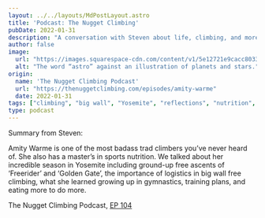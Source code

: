 ```yaml
---
layout: ../../layouts/MdPostLayout.astro
title: 'Podcast: The Nugget Climbing'
pubDate: 2022-01-31
description: "A conversation with Steven about life, climbing, and more"
author: false
image: 
  url: "https://images.squarespace-cdn.com/content/v1/5e12721e9cacc8033cd889f6/34eeccbb-34c1-4c97-ac10-ea96e2fdcfd4/--Episode+Cover.png"
  alt: "The word “astro” against an illustration of planets and stars."
origin: 
  name: 'The Nugget Climbing Podcast'
  url: "https://thenuggetclimbing.com/episodes/amity-warme"
  date: 2022-01-31
tags: ["climbing", "big wall", "Yosemite", "reflections", "nutrition", "podcast"]
type: podcast
---
```


Summary from Steven:

Amity Warme is one of the most badass trad climbers you’ve never heard of. She also has a master’s in sports nutrition. We talked about her incredible season in Yosemite including ground-up free ascents of ‘Freerider’ and ‘Golden Gate’, the importance of logistics in big wall free climbing, what she learned growing up in gymnastics, training plans, and eating more to do more.

The Nugget Climbing Podcast, [EP 104](https://thenuggetclimbing.com/episodes/amity-warme)